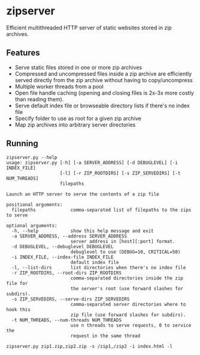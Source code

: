 # zipserver

Efficient multithreaded HTTP server of static websites stored in zip archives.

## Features
- Serve static files stored in one or more zip archives
- Compressed and uncompressed files inside a zip archive are efficiently served directly from the zip archive without having to copy/uncompress
- Multiple worker threads from a pool
- Open file handle caching (opening and closing files is 2x-3x more costly than reading them).
- Serve default index file or browseable directory lists if there's no index file
- Specify folder to use as root for a given zip archive
- Map zip archives into arbitrary server directories

## Running

```
zipserver.py --help
usage: zipserver.py [-h] [-a SERVER_ADDRESS] [-d DEBUGLEVEL] [-i INDEX_FILE]
                    [-l] [-r ZIP_ROOTDIRS] [-s ZIP_SERVEDIRS] [-t NUM_THREADS]
                    filepaths

Launch an HTTP server to serve the contents of a zip file

positional arguments:
  filepaths             comma-separated list of filepaths to the zips to serve

optional arguments:
  -h, --help            show this help message and exit
  -a SERVER_ADDRESS, --address SERVER_ADDRESS
                        server address in [host][:port] format.
  -d DEBUGLEVEL, --debuglevel DEBUGLEVEL
                        debuglevel to use (DEBUG=10, CRITICAL=50)
  -i INDEX_FILE, --index-file INDEX_FILE
                        default index file
  -l, --list-dirs       list directories when there's no index file
  -r ZIP_ROOTDIRS, --root-dirs ZIP_ROOTDIRS
                        comma-separated directories inside the zip file for
                        the server's root (use forward slashes for subdirs).
  -s ZIP_SERVEDIRS, --serve-dirs ZIP_SERVEDIRS
                        comma-separated server directories where to hook this
                        zip file (use forward slashes for subdirs).
  -t NUM_THREADS, --num-threads NUM_THREADS
                        use n threads to serve requests, 0 to service the
                        request in the same thread
```

```
zipserver.py zip1.zip,zip2.zip -s /zip1,/zip2 -i index.html -l 
```